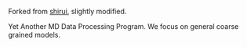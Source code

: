 Forked from [shirui](https://github.com/Shirui816/yamddpp), slightly modified.

Yet Another MD Data Processing Program. We focus on general coarse grained models.

